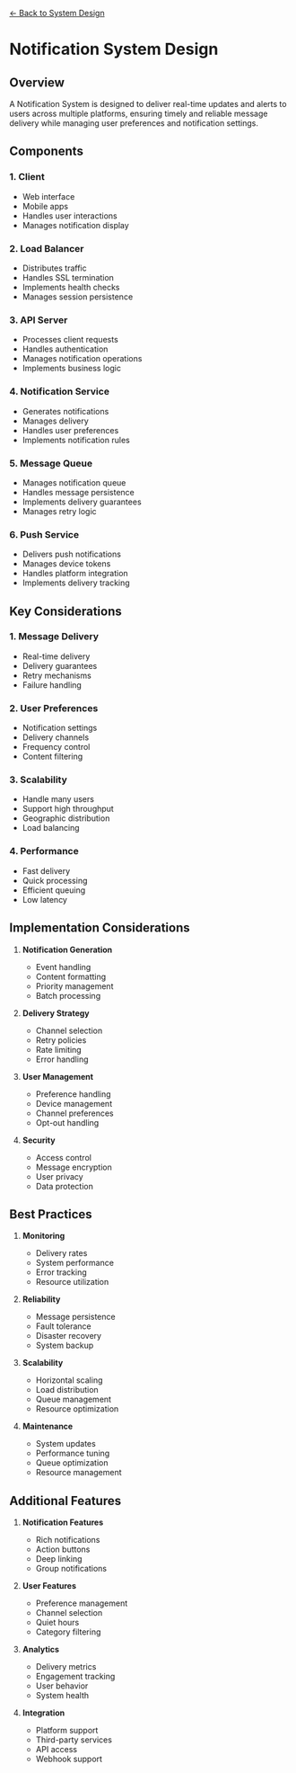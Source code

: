 [← Back to System Design](../system-design.md)

# Notification System Design

## Overview
A Notification System is designed to deliver real-time updates and alerts to users across multiple platforms, ensuring timely and reliable message delivery while managing user preferences and notification settings.

## Components

### 1. Client
- Web interface
- Mobile apps
- Handles user interactions
- Manages notification display

### 2. Load Balancer
- Distributes traffic
- Handles SSL termination
- Implements health checks
- Manages session persistence

### 3. API Server
- Processes client requests
- Handles authentication
- Manages notification operations
- Implements business logic

### 4. Notification Service
- Generates notifications
- Manages delivery
- Handles user preferences
- Implements notification rules

### 5. Message Queue
- Manages notification queue
- Handles message persistence
- Implements delivery guarantees
- Manages retry logic

### 6. Push Service
- Delivers push notifications
- Manages device tokens
- Handles platform integration
- Implements delivery tracking

## Key Considerations

### 1. Message Delivery
- Real-time delivery
- Delivery guarantees
- Retry mechanisms
- Failure handling

### 2. User Preferences
- Notification settings
- Delivery channels
- Frequency control
- Content filtering

### 3. Scalability
- Handle many users
- Support high throughput
- Geographic distribution
- Load balancing

### 4. Performance
- Fast delivery
- Quick processing
- Efficient queuing
- Low latency

## Implementation Considerations

1. **Notification Generation**
   - Event handling
   - Content formatting
   - Priority management
   - Batch processing

2. **Delivery Strategy**
   - Channel selection
   - Retry policies
   - Rate limiting
   - Error handling

3. **User Management**
   - Preference handling
   - Device management
   - Channel preferences
   - Opt-out handling

4. **Security**
   - Access control
   - Message encryption
   - User privacy
   - Data protection

## Best Practices

1. **Monitoring**
   - Delivery rates
   - System performance
   - Error tracking
   - Resource utilization

2. **Reliability**
   - Message persistence
   - Fault tolerance
   - Disaster recovery
   - System backup

3. **Scalability**
   - Horizontal scaling
   - Load distribution
   - Queue management
   - Resource optimization

4. **Maintenance**
   - System updates
   - Performance tuning
   - Queue optimization
   - Resource management

## Additional Features

1. **Notification Features**
   - Rich notifications
   - Action buttons
   - Deep linking
   - Group notifications

2. **User Features**
   - Preference management
   - Channel selection
   - Quiet hours
   - Category filtering

3. **Analytics**
   - Delivery metrics
   - Engagement tracking
   - User behavior
   - System health

4. **Integration**
   - Platform support
   - Third-party services
   - API access
   - Webhook support
